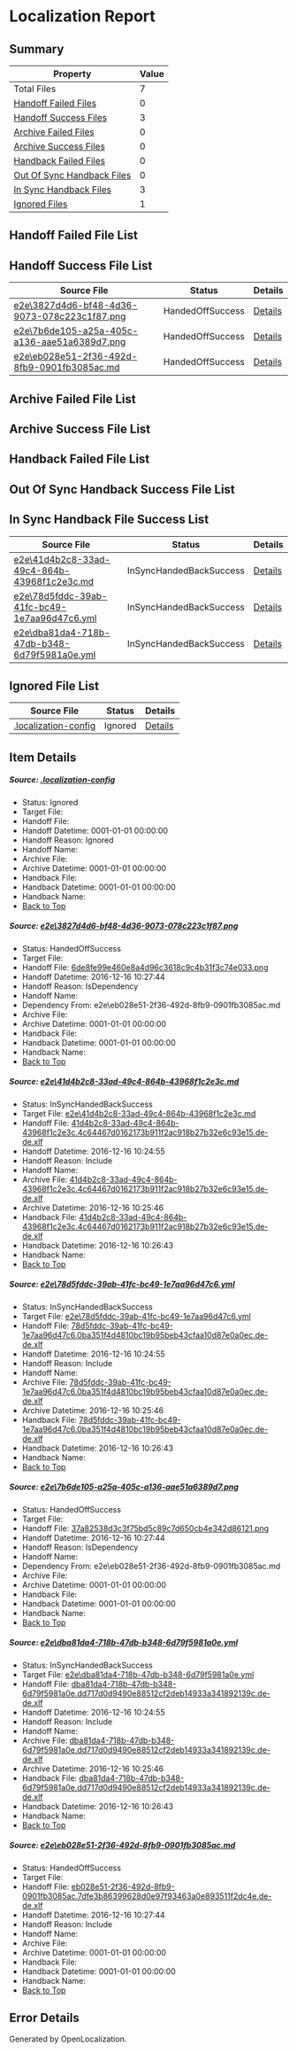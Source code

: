 # <a name='report-top'></a> Localization Report

## Summary
 Property | Value 
 -------- | ----- 
 Total Files | 7
[ Handoff Failed Files ](#handoff-failed-list)| 0
[ Handoff Success Files ](#handoff-success-list)| 3
[ Archive Failed Files ](#archive-failed-list)| 0
[ Archive Success Files ](#archive-success-list)| 0
[ Handback Failed Files ](#handback-failed-list)| 0
[ Out Of Sync Handback Files ](#outofsync-handback-success-list)| 0
[ In Sync Handback Files ](#insync-handback-success-list)| 3
[ Ignored Files ](#ignored-list)| 1

## <a name='handoff-failed-list'></a> Handoff Failed File List

## <a name='handoff-success-list'></a> Handoff Success File List
 Source File | Status | Details 
 ----------- | ------ | ------- 
 [e2e\3827d4d6-bf48-4d36-9073-078c223c1f87.png](https://github.com/OpenLocalizationTestOrg/ol-test0/blob/2ccac0038dfcf7965e76ab9e879adf490bc265b5/e2e/3827d4d6-bf48-4d36-9073-078c223c1f87.png) | HandedOffSuccess | [Details](#6de8fe99e460e8a4d96c3618c9c4b31f3c74e0331)
 [e2e\7b6de105-a25a-405c-a136-aae51a6389d7.png](https://github.com/OpenLocalizationTestOrg/ol-test0/blob/2ccac0038dfcf7965e76ab9e879adf490bc265b5/e2e/7b6de105-a25a-405c-a136-aae51a6389d7.png) | HandedOffSuccess | [Details](#37a82538d3c3f75bd5c89c7d650cb4e342d861214)
 [e2e\eb028e51-2f36-492d-8fb9-0901fb3085ac.md](https://github.com/OpenLocalizationTestOrg/ol-test0/blob/2ccac0038dfcf7965e76ab9e879adf490bc265b5/e2e/eb028e51-2f36-492d-8fb9-0901fb3085ac.md) | HandedOffSuccess | [Details](#d70b793c12bedb3cd76c85570eaa578075faf0e26)

## <a name='archive-failed-list'></a> Archive Failed File List

## <a name='archive-success-list'></a> Archive Success File List

## <a name='handback-failed-list'></a> Handback Failed File List

## <a name='outofsync-handback-success-list'></a> Out Of Sync Handback Success File List

## <a name='insync-handback-success-list'></a> In Sync Handback File Success List
 Source File | Status | Details 
 ----------- | ------ | ------- 
 [e2e\41d4b2c8-33ad-49c4-864b-43968f1c2e3c.md](https://github.com/OpenLocalizationTestOrg/ol-test0/blob/bce6c219fe43d7e63d13d07c12f057f0e2b61aa7/e2e/41d4b2c8-33ad-49c4-864b-43968f1c2e3c.md) | InSyncHandedBackSuccess | [Details](#6aa0b24b64122868a215548be121c2852b7cb4f22)
 [e2e\78d5fddc-39ab-41fc-bc49-1e7aa96d47c6.yml](https://github.com/OpenLocalizationTestOrg/ol-test0/blob/bce6c219fe43d7e63d13d07c12f057f0e2b61aa7/e2e/78d5fddc-39ab-41fc-bc49-1e7aa96d47c6.yml) | InSyncHandedBackSuccess | [Details](#c10286aa3c07a33f72e15f11ed75912b732ed9b63)
 [e2e\dba81da4-718b-47db-b348-6d79f5981a0e.yml](https://github.com/OpenLocalizationTestOrg/ol-test0/blob/bce6c219fe43d7e63d13d07c12f057f0e2b61aa7/e2e/dba81da4-718b-47db-b348-6d79f5981a0e.yml) | InSyncHandedBackSuccess | [Details](#51d983fd23839b360ddadd8f52ff09004555ba345)

## <a name='ignored-list'></a> Ignored File List
 Source File | Status | Details 
 ----------- | ------ | ------- 
 [.localization-config](https://github.com/OpenLocalizationTestOrg/ol-test0/blob/2ccac0038dfcf7965e76ab9e879adf490bc265b5/.localization-config) | Ignored | [Details](#cb0632cf59c1387fc1742bfb9fa3c47f87e2e5c90)

## Item Details
##### <a name='cb0632cf59c1387fc1742bfb9fa3c47f87e2e5c90'></a> Source: [.localization-config](https://github.com/OpenLocalizationTestOrg/ol-test0/blob/2ccac0038dfcf7965e76ab9e879adf490bc265b5/.localization-config)
* Status: Ignored
* Target File: 
* Handoff File: 
* Handoff Datetime: 0001-01-01 00:00:00
* Handoff Reason: Ignored
* Handoff Name: 
* Archive File: 
* Archive Datetime: 0001-01-01 00:00:00
* Handback File: 
* Handback Datetime: 0001-01-01 00:00:00
* Handback Name: 
* [Back to Top](#report-top)

##### <a name='6de8fe99e460e8a4d96c3618c9c4b31f3c74e0331'></a> Source: [e2e\3827d4d6-bf48-4d36-9073-078c223c1f87.png](https://github.com/OpenLocalizationTestOrg/ol-test0/blob/2ccac0038dfcf7965e76ab9e879adf490bc265b5/e2e/3827d4d6-bf48-4d36-9073-078c223c1f87.png)
* Status: HandedOffSuccess
* Target File: 
* Handoff File: [6de8fe99e460e8a4d96c3618c9c4b31f3c74e033.png](https://github.com/OpenLocalizationTestOrg/ol-test0-handoff/blob/a8ae37442de03a7657a6b21ea5d9e90e07af7564/ol-handoff/OpenLocalizationTestOrg/ol-test0-dede/xinjiang/ht/6de8fe99e460e8a4d96c3618c9c4b31f3c74e033.png)
* Handoff Datetime: 2016-12-16 10:27:44
* Handoff Reason: IsDependency
* Handoff Name: 
* Dependency From: e2e\eb028e51-2f36-492d-8fb9-0901fb3085ac.md
* Archive File: 
* Archive Datetime: 0001-01-01 00:00:00
* Handback File: 
* Handback Datetime: 0001-01-01 00:00:00
* Handback Name: 
* [Back to Top](#report-top)

##### <a name='6aa0b24b64122868a215548be121c2852b7cb4f22'></a> Source: [e2e\41d4b2c8-33ad-49c4-864b-43968f1c2e3c.md](https://github.com/OpenLocalizationTestOrg/ol-test0/blob/bce6c219fe43d7e63d13d07c12f057f0e2b61aa7/e2e/41d4b2c8-33ad-49c4-864b-43968f1c2e3c.md)
* Status: InSyncHandedBackSuccess
* Target File: [e2e\41d4b2c8-33ad-49c4-864b-43968f1c2e3c.md](https://github.com/OpenLocalizationTestOrg/ol-test0-dede/blob/a06a3097b1daeebe4ea1970c3171666c4fa8b40e/e2e/41d4b2c8-33ad-49c4-864b-43968f1c2e3c.md)
* Handoff File: [41d4b2c8-33ad-49c4-864b-43968f1c2e3c.4c64467d0162173b911f2ac918b27b32e6c93e15.de-de.xlf](https://github.com/OpenLocalizationTestOrg/ol-test0-handoff/blob/fb463a3bed3dd401bf683557ca55eaa913c5c8db/ol-handoff/OpenLocalizationTestOrg/ol-test0-dede/xinjiang/ht/41d4b2c8-33ad-49c4-864b-43968f1c2e3c.4c64467d0162173b911f2ac918b27b32e6c93e15.de-de.xlf)
* Handoff Datetime: 2016-12-16 10:24:55
* Handoff Reason: Include
* Handoff Name: 
* Archive File: [41d4b2c8-33ad-49c4-864b-43968f1c2e3c.4c64467d0162173b911f2ac918b27b32e6c93e15.de-de.xlf](https://github.com/OpenLocalizationTestOrg/ol-test0-handoff/blob/43d225875aa8c9f0da35cd2e71cfddb1d07ff01c/ol-archive/OpenLocalizationTestOrg/ol-test0-dede/xinjiang/ht/41d4b2c8-33ad-49c4-864b-43968f1c2e3c.4c64467d0162173b911f2ac918b27b32e6c93e15.de-de.xlf)
* Archive Datetime: 2016-12-16 10:25:46
* Handback File: [41d4b2c8-33ad-49c4-864b-43968f1c2e3c.4c64467d0162173b911f2ac918b27b32e6c93e15.de-de.xlf](https://github.com/OpenLocalizationTestOrg/ol-test0-handback/blob/85c408b37d9f20ec2d098d1d1099f909a7fccad2/ol-handback/OpenLocalizationTestOrg/ol-test0-dede/xinjiang/ht/41d4b2c8-33ad-49c4-864b-43968f1c2e3c.4c64467d0162173b911f2ac918b27b32e6c93e15.de-de.xlf)
* Handback Datetime: 2016-12-16 10:26:43
* Handback Name: 
* [Back to Top](#report-top)

##### <a name='c10286aa3c07a33f72e15f11ed75912b732ed9b63'></a> Source: [e2e\78d5fddc-39ab-41fc-bc49-1e7aa96d47c6.yml](https://github.com/OpenLocalizationTestOrg/ol-test0/blob/bce6c219fe43d7e63d13d07c12f057f0e2b61aa7/e2e/78d5fddc-39ab-41fc-bc49-1e7aa96d47c6.yml)
* Status: InSyncHandedBackSuccess
* Target File: [e2e\78d5fddc-39ab-41fc-bc49-1e7aa96d47c6.yml](https://github.com/OpenLocalizationTestOrg/ol-test0-dede/blob/a06a3097b1daeebe4ea1970c3171666c4fa8b40e/e2e/78d5fddc-39ab-41fc-bc49-1e7aa96d47c6.yml)
* Handoff File: [78d5fddc-39ab-41fc-bc49-1e7aa96d47c6.0ba351f4d4810bc19b95beb43cfaa10d87e0a0ec.de-de.xlf](https://github.com/OpenLocalizationTestOrg/ol-test0-handoff/blob/fb463a3bed3dd401bf683557ca55eaa913c5c8db/ol-handoff/OpenLocalizationTestOrg/ol-test0-dede/xinjiang/ht/78d5fddc-39ab-41fc-bc49-1e7aa96d47c6.0ba351f4d4810bc19b95beb43cfaa10d87e0a0ec.de-de.xlf)
* Handoff Datetime: 2016-12-16 10:24:55
* Handoff Reason: Include
* Handoff Name: 
* Archive File: [78d5fddc-39ab-41fc-bc49-1e7aa96d47c6.0ba351f4d4810bc19b95beb43cfaa10d87e0a0ec.de-de.xlf](https://github.com/OpenLocalizationTestOrg/ol-test0-handoff/blob/43d225875aa8c9f0da35cd2e71cfddb1d07ff01c/ol-archive/OpenLocalizationTestOrg/ol-test0-dede/xinjiang/ht/78d5fddc-39ab-41fc-bc49-1e7aa96d47c6.0ba351f4d4810bc19b95beb43cfaa10d87e0a0ec.de-de.xlf)
* Archive Datetime: 2016-12-16 10:25:46
* Handback File: [78d5fddc-39ab-41fc-bc49-1e7aa96d47c6.0ba351f4d4810bc19b95beb43cfaa10d87e0a0ec.de-de.xlf](https://github.com/OpenLocalizationTestOrg/ol-test0-handback/blob/85c408b37d9f20ec2d098d1d1099f909a7fccad2/ol-handback/OpenLocalizationTestOrg/ol-test0-dede/xinjiang/ht/78d5fddc-39ab-41fc-bc49-1e7aa96d47c6.0ba351f4d4810bc19b95beb43cfaa10d87e0a0ec.de-de.xlf)
* Handback Datetime: 2016-12-16 10:26:43
* Handback Name: 
* [Back to Top](#report-top)

##### <a name='37a82538d3c3f75bd5c89c7d650cb4e342d861214'></a> Source: [e2e\7b6de105-a25a-405c-a136-aae51a6389d7.png](https://github.com/OpenLocalizationTestOrg/ol-test0/blob/2ccac0038dfcf7965e76ab9e879adf490bc265b5/e2e/7b6de105-a25a-405c-a136-aae51a6389d7.png)
* Status: HandedOffSuccess
* Target File: 
* Handoff File: [37a82538d3c3f75bd5c89c7d650cb4e342d86121.png](https://github.com/OpenLocalizationTestOrg/ol-test0-handoff/blob/a8ae37442de03a7657a6b21ea5d9e90e07af7564/ol-handoff/OpenLocalizationTestOrg/ol-test0-dede/xinjiang/ht/37a82538d3c3f75bd5c89c7d650cb4e342d86121.png)
* Handoff Datetime: 2016-12-16 10:27:44
* Handoff Reason: IsDependency
* Handoff Name: 
* Dependency From: e2e\eb028e51-2f36-492d-8fb9-0901fb3085ac.md
* Archive File: 
* Archive Datetime: 0001-01-01 00:00:00
* Handback File: 
* Handback Datetime: 0001-01-01 00:00:00
* Handback Name: 
* [Back to Top](#report-top)

##### <a name='51d983fd23839b360ddadd8f52ff09004555ba345'></a> Source: [e2e\dba81da4-718b-47db-b348-6d79f5981a0e.yml](https://github.com/OpenLocalizationTestOrg/ol-test0/blob/bce6c219fe43d7e63d13d07c12f057f0e2b61aa7/e2e/dba81da4-718b-47db-b348-6d79f5981a0e.yml)
* Status: InSyncHandedBackSuccess
* Target File: [e2e\dba81da4-718b-47db-b348-6d79f5981a0e.yml](https://github.com/OpenLocalizationTestOrg/ol-test0-dede/blob/a06a3097b1daeebe4ea1970c3171666c4fa8b40e/e2e/dba81da4-718b-47db-b348-6d79f5981a0e.yml)
* Handoff File: [dba81da4-718b-47db-b348-6d79f5981a0e.dd717d0d9490e88512cf2deb14933a341892139c.de-de.xlf](https://github.com/OpenLocalizationTestOrg/ol-test0-handoff/blob/fb463a3bed3dd401bf683557ca55eaa913c5c8db/ol-handoff/OpenLocalizationTestOrg/ol-test0-dede/xinjiang/ht/dba81da4-718b-47db-b348-6d79f5981a0e.dd717d0d9490e88512cf2deb14933a341892139c.de-de.xlf)
* Handoff Datetime: 2016-12-16 10:24:55
* Handoff Reason: Include
* Handoff Name: 
* Archive File: [dba81da4-718b-47db-b348-6d79f5981a0e.dd717d0d9490e88512cf2deb14933a341892139c.de-de.xlf](https://github.com/OpenLocalizationTestOrg/ol-test0-handoff/blob/43d225875aa8c9f0da35cd2e71cfddb1d07ff01c/ol-archive/OpenLocalizationTestOrg/ol-test0-dede/xinjiang/ht/dba81da4-718b-47db-b348-6d79f5981a0e.dd717d0d9490e88512cf2deb14933a341892139c.de-de.xlf)
* Archive Datetime: 2016-12-16 10:25:46
* Handback File: [dba81da4-718b-47db-b348-6d79f5981a0e.dd717d0d9490e88512cf2deb14933a341892139c.de-de.xlf](https://github.com/OpenLocalizationTestOrg/ol-test0-handback/blob/85c408b37d9f20ec2d098d1d1099f909a7fccad2/ol-handback/OpenLocalizationTestOrg/ol-test0-dede/xinjiang/ht/dba81da4-718b-47db-b348-6d79f5981a0e.dd717d0d9490e88512cf2deb14933a341892139c.de-de.xlf)
* Handback Datetime: 2016-12-16 10:26:43
* Handback Name: 
* [Back to Top](#report-top)

##### <a name='d70b793c12bedb3cd76c85570eaa578075faf0e26'></a> Source: [e2e\eb028e51-2f36-492d-8fb9-0901fb3085ac.md](https://github.com/OpenLocalizationTestOrg/ol-test0/blob/2ccac0038dfcf7965e76ab9e879adf490bc265b5/e2e/eb028e51-2f36-492d-8fb9-0901fb3085ac.md)
* Status: HandedOffSuccess
* Target File: 
* Handoff File: [eb028e51-2f36-492d-8fb9-0901fb3085ac.7dfe3b86399628d0e97f93463a0e893511f2dc4e.de-de.xlf](https://github.com/OpenLocalizationTestOrg/ol-test0-handoff/blob/a8ae37442de03a7657a6b21ea5d9e90e07af7564/ol-handoff/OpenLocalizationTestOrg/ol-test0-dede/xinjiang/ht/eb028e51-2f36-492d-8fb9-0901fb3085ac.7dfe3b86399628d0e97f93463a0e893511f2dc4e.de-de.xlf)
* Handoff Datetime: 2016-12-16 10:27:44
* Handoff Reason: Include
* Handoff Name: 
* Archive File: 
* Archive Datetime: 0001-01-01 00:00:00
* Handback File: 
* Handback Datetime: 0001-01-01 00:00:00
* Handback Name: 
* [Back to Top](#report-top)


## Error Details

Generated by OpenLocalization.
